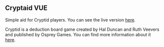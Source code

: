 ## Cryptaid VUE

Simple aid for Cryptid players. You can see the live version [here](https://cryptaid.vercel.app/).

Cryptid is a deduction board game created by Hal Duncan and Ruth Veevers and published by Osprey Games. You can find more information about it [here](https://boardgamegeek.com/boardgame/246784/cryptid).

